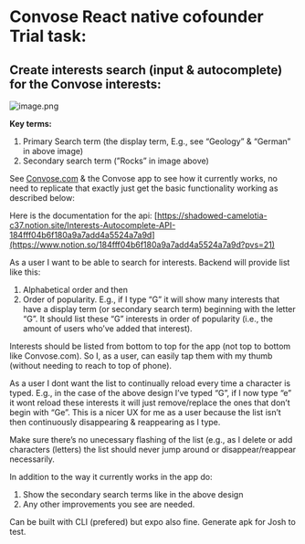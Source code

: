 # Convose React native cofounder Trial task:

## Create interests search (input & autocomplete) for the Convose interests:

![image.png](https://prod-files-secure.s3.us-west-2.amazonaws.com/91b23058-90d3-4f0e-a929-6afb3a3820dc/2368ad22-9e45-477d-8d5a-fd4294b69194/image.png)

**Key terms:**
1. Primary Search term (the display term, E.g., see “Geology” & “German” in above image)
2. Secondary search term (”Rocks” in image above)

See [Convose.com](http://Convose.com) & the Convose app to see how it currently works, no need to replicate that exactly just get the basic functionality working as described below:

Here is the documentation for the api: [https://shadowed-camelotia-c37.notion.site/Interests-Autocomplete-API-184fff04b6f180a9a7add4a5524a7a9d](https://www.notion.so/184fff04b6f180a9a7add4a5524a7a9d?pvs=21)

As a user I want to be able to search for interests. Backend will provide list like this:
1. Alphabetical order and then
2. Order of popularity. 
E.g., if I type “G” it will show many interests that have a display term (or secondary search term) beginning with the letter “G”. It should list these “G” interests in order of popularity (i.e., the amount of users who’ve added that interest).

Interests should be listed from bottom to top for the app (not top to bottom like Convose.com). So I, as a user, can easily tap them with my thumb (without needing to reach to top of phone).

As a user I dont want the list to continually reload every time a character is typed. E.g., in the case of the above design I’ve typed “G”, if I now type “e” it wont reload these interests it will just remove/replace the ones that don’t begin with “Ge”. This is a nicer UX for me as a user because the list isn’t then continuously disappearing & reappearing as I type.

Make sure there’s no unecessary flashing of the list (e.g., as I delete or add characters (letters) the list should never jump around or disappear/reappear necessarily.

In addition to the way it currently works in the app do:
1. Show the secondary search terms like in the above design
2. Any other improvements you see are needed.

Can be built with CLI (prefered) but expo also fine. 
Generate apk for Josh to test.
